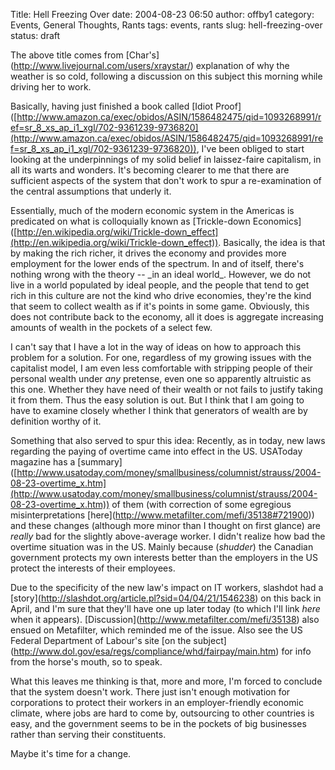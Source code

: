 Title: Hell Freezing Over
date: 2004-08-23 06:50
author: offby1
category: Events, General Thoughts, Rants
tags: events, rants
slug: hell-freezing-over
status: draft

The above title comes from \[Char's\](<http://www.livejournal.com/users/xraystar/>) explanation of why the weather is so cold, following a discussion on this subject this morning while driving her to work.

Basically, having just finished a book called \[Idiot Proof\]([http://www.amazon.ca/exec/obidos/ASIN/1586482475/qid=1093268991/ref=sr_8_xs_ap_i1_xgl/702-9361239-9736820](http://www.amazon.ca/exec/obidos/ASIN/1586482475/qid=1093268991/ref=sr_8_xs_ap_i1_xgl/702-9361239-9736820)), I've been obliged to start looking at the underpinnings of my solid belief in laissez-faire capitalism, in all its warts and wonders. It's becoming clearer to me that there are sufficient aspects of the system that don't work to spur a re-examination of the central assumptions that underly it.

Essentially, much of the modern economic system in the Americas is predicated on what is colloquially known as \[Trickle-down Economics\]([http://en.wikipedia.org/wiki/Trickle-down_effect](http://en.wikipedia.org/wiki/Trickle-down_effect)). Basically, the idea is that by making the rich richer, it drives the economy and provides more employment for the lower ends of the spectrum. In and of itself, there's nothing wrong with the theory \-- \_in an ideal world\_. However, we do not live in a world populated by ideal people, and the people that tend to get rich in this culture are not the kind who drive economies, they're the kind that seem to collect wealth as if it's points in some game. Obviously, this does not contribute back to the economy, all it does is aggregate increasing amounts of wealth in the pockets of a select few.

I can't say that I have a lot in the way of ideas on how to approach this problem for a solution. For one, regardless of my growing issues with the capitalist model, I am even less comfortable with stripping people of their personal wealth under _any_ pretense, even one so apparently altruistic as this one. Whether they have need of their wealth or not fails to justify taking it from them. Thus the easy solution is out. But I think that I am going to have to examine closely whether I think that generators of wealth are by definition worthy of it.

Something that also served to spur this idea: Recently, as in today, new laws regarding the paying of overtime came into effect in the US. USAToday magazine has a \[summary\]([http://www.usatoday.com/money/smallbusiness/columnist/strauss/2004-08-23-overtime_x.htm](http://www.usatoday.com/money/smallbusiness/columnist/strauss/2004-08-23-overtime_x.htm)) of them (with correction of some egregious misinterpretations \[here\](<http://www.metafilter.com/mefi/35138#721900>)) and these changes (although more minor than I thought on first glance) are _really_ bad for the slightly above-average worker. I didn't realize how bad the overtime situation was in the US. Mainly because (*shudder*) the Canadian government protects my own interests better than the employers in the US protect the interests of their employees.

Due to the specificity of the new law's impact on IT workers, slashdot had a \[story\](<http://slashdot.org/article.pl?sid=04/04/21/1546238>) on this back in April, and I'm sure that they'll have one up later today (to which I'll link _here_ when it appears). \[Discussion\](<http://www.metafilter.com/mefi/35138>) also ensued on Metafilter, which reminded me of the issue. Also see the US Federal Department of Labour's site \[on the subject\](<http://www.dol.gov/esa/regs/compliance/whd/fairpay/main.htm>) for info from the horse's mouth, so to speak.

What this leaves me thinking is that, more and more, I'm forced to conclude that the system doesn't work. There just isn't enough motivation for corporations to protect their workers in an employer-friendly economic climate, where jobs are hard to come by, outsourcing to other countries is easy, and the government seems to be in the pockets of big businesses rather than serving their constituents.

Maybe it's time for a change.
